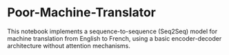 # Poor-Machine-Translator
This notebook implements a sequence-to-sequence (Seq2Seq) model for machine translation from English to French, using a basic encoder-decoder architecture without attention mechanisms.
